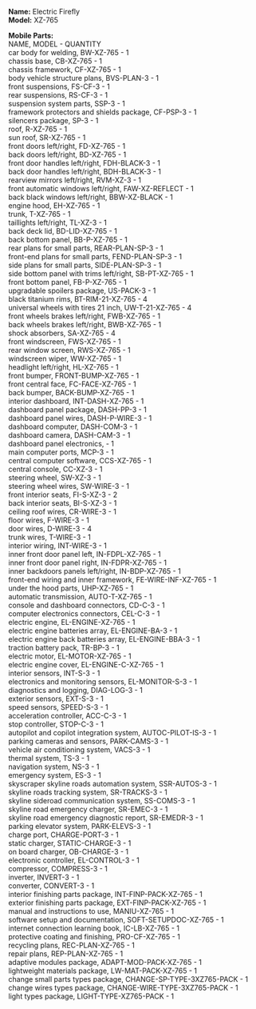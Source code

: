 __Name:__ Electric Firefly  
__Model:__ XZ-765  

__Mobile Parts:__  
NAME, MODEL - QUANTITY  
car body for welding, BW-XZ-765 - 1  
chassis base, CB-XZ-765 - 1  
chassis framework, CF-XZ-765 - 1  
body vehicle structure plans, BVS-PLAN-3 - 1  
front suspensions, FS-CF-3 - 1  
rear suspensions, RS-CF-3 - 1  
suspension system parts, SSP-3 - 1  
framework protectors and shields package, CF-PSP-3 - 1  
silencers package, SP-3 - 1  
roof, R-XZ-765 - 1  
sun roof, SR-XZ-765 - 1  
front doors left/right, FD-XZ-765 - 1  
back doors left/right, BD-XZ-765 - 1  
front door handles left/right, FDH-BLACK-3 - 1  
back door handles left/right, BDH-BLACK-3 - 1  
rearview mirrors left/right, RVM-XZ-3 - 1  
front automatic windows left/right, FAW-XZ-REFLECT - 1  
back black windows left/right, BBW-XZ-BLACK - 1  
engine hood, EH-XZ-765 - 1  
trunk, T-XZ-765 - 1  
taillights left/right, TL-XZ-3 - 1  
back deck lid, BD-LID-XZ-765 - 1  
back bottom panel, BB-P-XZ-765 - 1  
rear plans for small parts, REAR-PLAN-SP-3 - 1  
front-end plans for small parts, FEND-PLAN-SP-3 - 1  
side plans for small parts, SIDE-PLAN-SP-3 - 1  
side bottom panel with trims left/right, SB-PT-XZ-765 - 1  
front bottom panel, FB-P-XZ-765 - 1  
upgradable spoilers package, US-PACK-3 - 1  
black titanium rims, BT-RIM-21-XZ-765 - 4  
universal wheels with tires 21 inch, UW-T-21-XZ-765 - 4  
front wheels brakes left/right, FWB-XZ-765 - 1  
back wheels brakes left/right, BWB-XZ-765 - 1  
shock absorbers, SA-XZ-765 - 4  
front windscreen, FWS-XZ-765 - 1  
rear window screen, RWS-XZ-765 - 1  
windscreen wiper, WW-XZ-765 - 1  
headlight left/right, HL-XZ-765 - 1  
front bumper, FRONT-BUMP-XZ-765 - 1  
front central face, FC-FACE-XZ-765 - 1  
back bumper, BACK-BUMP-XZ-765 - 1  
interior dashboard, INT-DASH-XZ-765 - 1  
dashboard panel package, DASH-PP-3 - 1  
dashboard panel wires, DASH-P-WIRE-3 - 1  
dashboard computer, DASH-COM-3 - 1  
dashboard camera, DASH-CAM-3 - 1  
dashboard panel electronics,  - 1  
main computer ports, MCP-3 - 1  
central computer software, CCS-XZ-765 - 1  
central console, CC-XZ-3 - 1  
steering wheel, SW-XZ-3 - 1  
steering wheel wires, SW-WIRE-3 - 1  
front interior seats, FI-S-XZ-3 - 2  
back interior seats, BI-S-XZ-3 - 1  
ceiling roof wires, CR-WIRE-3 - 1  
floor wires, F-WIRE-3 - 1  
door wires, D-WIRE-3 - 4  
trunk wires, T-WIRE-3 - 1  
interior wiring, INT-WIRE-3 - 1  
inner front door panel left, IN-FDPL-XZ-765 - 1  
inner front door panel right, IN-FDPR-XZ-765  - 1  
inner backdoors panels left/right,  IN-BDP-XZ-765  - 1  
front-end wiring and inner framework, FE-WIRE-INF-XZ-765 - 1  
under the hood parts, UHP-XZ-765 - 1  
automatic transmission, AUTO-T-XZ-765 - 1  
console and dashboard connectors, CD-C-3 - 1  
computer electronics connectors, CEL-C-3 - 1  
electric engine, EL-ENGINE-XZ-765 - 1  
electric engine batteries array, EL-ENGINE-BA-3 - 1  
electric engine back batteries array, EL-ENGINE-BBA-3 - 1  
traction battery pack, TR-BP-3 - 1  
electric motor, EL-MOTOR-XZ-765 - 1  
electric engine cover, EL-ENGINE-C-XZ-765 - 1  
interior sensors, INT-S-3 - 1  
electronics and monitoring sensors, EL-MONITOR-S-3 - 1  
diagnostics and logging, DIAG-LOG-3 - 1  
exterior sensors, EXT-S-3 - 1  
speed sensors, SPEED-S-3 - 1  
acceleration controller, ACC-C-3 - 1  
stop controller, STOP-C-3 - 1  
autopilot and copilot integration system, AUTOC-PILOT-IS-3 - 1  
parking cameras and sensors, PARK-CAMS-3 - 1  
vehicle air conditioning system, VACS-3 - 1  
thermal system, TS-3 - 1  
navigation system, NS-3 - 1  
emergency system, ES-3 - 1  
skyscraper skyline roads automation system, SSR-AUTOS-3 - 1  
skyline roads tracking system, SR-TRACKS-3 - 1  
skyline sideroad communication system, SS-COMS-3 - 1  
skyline road emergency charger, SR-EMEC-3 - 1  
skyline road emergency diagnostic report, SR-EMEDR-3 - 1  
parking elevator system, PARK-ELEVS-3 - 1  
charge port, CHARGE-PORT-3 - 1  
static charger, STATIC-CHARGE-3 - 1  
on board charger, OB-CHARGE-3 - 1  
electronic controller, EL-CONTROL-3 - 1  
compressor, COMPRESS-3 - 1  
inverter, INVERT-3 - 1  
converter, CONVERT-3 - 1  
interior finishing parts package, INT-FINP-PACK-XZ-765 - 1  
exterior finishing parts package, EXT-FINP-PACK-XZ-765 - 1  
manual and instructions to use, MANIU-XZ-765 - 1  
software setup and documentation, SOFT-SETUPDOC-XZ-765 - 1  
internet connection learning book, IC-LB-XZ-765 - 1  
protective coating and finishing, PRO-CF-XZ-765 - 1  
recycling plans, REC-PLAN-XZ-765 - 1  
repair plans, REP-PLAN-XZ-765 - 1  
adaptive modules package, ADAPT-MOD-PACK-XZ-765 - 1  
lightweight materials package, LW-MAT-PACK-XZ-765 - 1  
change small parts types package, CHANGE-SP-TYPE-3XZ765-PACK - 1  
change wires types package, CHANGE-WIRE-TYPE-3XZ765-PACK - 1  
light types package, LIGHT-TYPE-XZ765-PACK - 1  
